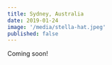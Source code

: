 ```yaml
---
title: Sydney, Australia
date: 2019-01-24
image: '/media/stella-hat.jpeg'
published: false
---
```


Coming soon!